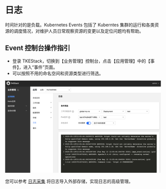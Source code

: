 # 日志

时间针对的是负载。Kubernetes Events 包括了 Kuberntes 集群的运行和各类资源的调度情况，对维护人员日常观察资源的变更以及定位问题均有帮助。

## Event 控制台操作指引

* 登录 TKEStack，切换到【业务管理】控制台，点击【应用管理】中的【事件】，进入“事件”页面。
* 可以按照不用的命名空间和资源类型进行筛选。

![](../../../images/image%20%28122%29.png)

您可以参考 [日志采集](../operation-mgmt/log-collection.md) 将日志导入外部存储，实现日志的高级管理。

